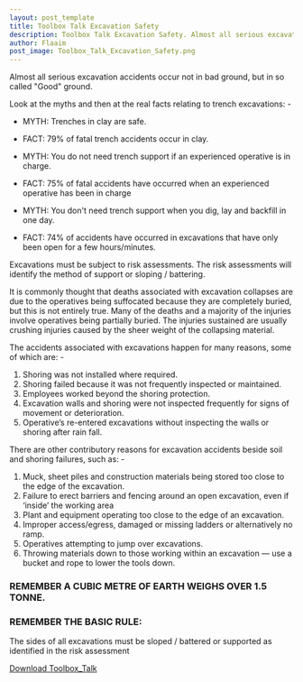 ```yaml
---
layout: post_template
title: Toolbox Talk Excavation Safety
description: Toolbox Talk Excavation Safety. Almost all serious excavation accidents occur not in bad ground, but in so called "Good" ground.
author: Flaaim
post_image: Toolbox_Talk_Excavation_Safety.png
---
```


Almost all serious excavation accidents occur not in bad ground, but in so called "Good" ground.

Look at the myths and then at the real facts relating to trench excavations: -

- MYTH: Trenches in clay are safe.
- FACT: 79% of fatal trench accidents occur in clay.
 
- MYTH: You do not need trench support if an experienced operative is in charge.
- FACT: 75% of fatal accidents have occurred when an experienced operative has been in charge

- MYTH: You don't need trench support when you dig, lay and backfill in one day.
- FACT: 74% of accidents have occurred in excavations that have only been open for a few hours/minutes.

Excavations must be subject to risk assessments. The risk assessments will identify the method of support or sloping / battering.


It is commonly thought that deaths associated with excavation collapses are due to the operatives being suffocated because they are completely buried, but this is not entirely true. Many of the deaths and a majority of the injuries involve operatives being partially buried. The injuries sustained are usually crushing injuries caused by the sheer weight of the collapsing material.

The accidents associated with excavations happen for many reasons, some of which are: -
1. Shoring was not installed where required.
2. Shoring failed because it was not frequently inspected or maintained.
3. Employees worked beyond the shoring protection.
4. Excavation walls and shoring were not inspected frequently for signs of movement or deterioration.
5. Operative’s re-entered excavations without inspecting the walls or shoring after rain fall.

There are other contributory reasons for excavation accidents beside soil and shoring failures, such as: -
1. Muck, sheet piles and construction materials being stored too close to the edge of the excavation.
2. Failure to erect barriers and fencing around an open excavation, even if ‘inside’ the working area
3. Plant and equipment operating too close to the edge of an excavation.
4. Improper access/egress, damaged or missing ladders or alternatively no ramp.
5. Operatives attempting to jump over excavations.
6. Throwing materials down to those working within an excavation — use a bucket and rope to lower the tools down.

### REMEMBER A CUBIC METRE OF EARTH WEIGHS OVER 1.5 TONNE.

### REMEMBER THE BASIC RULE:

The sides of all excavations must be sloped / battered or supported as identified in the risk assessment




[Download Toolbox_Talk](https://safetyworkblog.com/assets/template/Toolbox_Talk_Excavation_Safety.docx)

